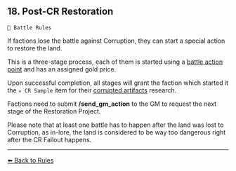 ## 18. Post-CR Restoration

`📑 Battle Rules`

If factions lose the battle against Corruption, they can start a special action to restore the land. 

This is a three-stage process, each of them is started using a [battle action point](https://zeithalt.github.io/rules/#rules_14_faction_actions) and has an assigned gold price.

Upon successful completion, all stages will grant the faction which started it the `☣️ CR Sample` item for their [corrupted artifacts](https://zeithalt.github.io/rules/#rules_13_corrupted_artefacts) research. 

Factions need to submit **/send_gm_action** to the GM to request the next stage of the Restoration Project.

Please note that at least one battle has to happen after the land was lost to Corruption, as in-lore, the land is considered to be way too dangerous right after the CR Fallout happens. 


----------
[⬅️ Back to Rules](<https://zeithalt.github.io/rules/index.html#rules_18_cr_restoration>)